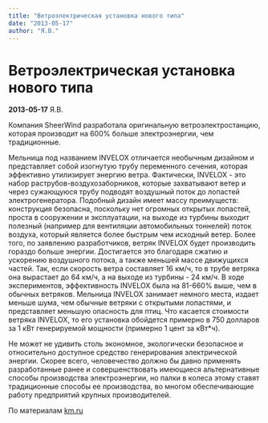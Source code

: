 ```yaml
---
title: "Ветроэлектрическая установка нового типа"
date: "2013-05-17"
author: "Я.В."
---
```


# Ветроэлектрическая установка нового типа

**2013-05-17** Я.В.

Компания SheerWind разработала оригинальную ветроэлектростанцию, которая производит на 600% больше электроэнергии, чем традиционные.

Мельница под названием INVELOX отличается необычным дизайном и представляет собой изогнутую трубу переменного сечения, которая эффективно утилизирует энергию ветра. Фактически, INVELOX - это набор раструбов-воздухозаборников, которые захватывают ветер и через сужающуюся трубу подводят воздушный поток до лопастей электрогенератора. Подобный дизайн имеет массу преимуществ: конструкция безопасна, поскольку нет огромных открытых лопастей, проста в сооружении и эксплуатации, на выходе из турбины выходит полезный (например для вентиляции автомобильных тоннелей) поток воздуха, который является более быстрым чем исходный ветер. Более того, по заявлению разработчиков, ветряк INVELOX будет производить гораздо больше энергии. Достигается это благодаря сжатию и ускорению воздушного потока, а также меньшей массе движущихся частей. Так, если скорость ветра составляет 16 км/ч, то в трубе ветряка она вырастает до 64 км/ч, а на выходе из турбины - 24 км/ч. В ходе экспериментов, эффективность INVELOX была на 81-660% выше, чем в обычных ветряков. Мельница INVELOX занимает немного места, издает меньше шума, чем обычные ветряки с открытыми лопастями, и представляет меньшую опасность для птиц. Что касается стоимости ветряка INVELOX, то его установка обойдется примерно в 750 долларов за 1 кВт генерируемой мощности (примерно 1 цент за кВт*ч).

Не может не удивить столь экономное, экологически безопасное и относительно доступное средство генерирования электрической энергии. Скорее всего, человечество должно бы давно применять разработанные ранее и совершенствовать имеющиеся альтернативные способы производства электроэнергии, но палки в колеса этому ставят традиционные способы ее производства, во многом обеспечивающие работу предприятий крупных производителей.

По материалам [km.ru](http://www.km.ru/science-tech/2013/05/16/nauka-i-tekhnologii/710847-razrabotannyi-neobychnyi-vetryak-invelox-okazalsy)